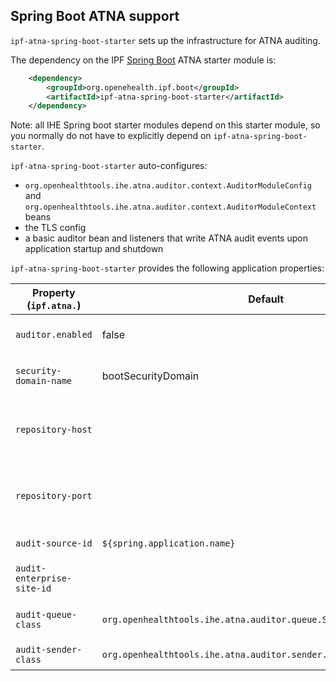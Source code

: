## Spring Boot ATNA support

`ipf-atna-spring-boot-starter` sets up the infrastructure for ATNA auditing.
 
The dependency on the IPF [Spring Boot] ATNA starter module is:

```xml
    <dependency>
        <groupId>org.openehealth.ipf.boot</groupId>
        <artifactId>ipf-atna-spring-boot-starter</artifactId>
    </dependency>
```

Note: all IHE Spring boot starter modules depend on this starter module, so you normally do not have to
explicitly depend on `ipf-atna-spring-boot-starter`.

`ipf-atna-spring-boot-starter` auto-configures:

* `org.openhealthtools.ihe.atna.auditor.context.AuditorModuleConfig` and `org.openhealthtools.ihe.atna.auditor.context.AuditorModuleContext` beans
* the TLS config
* a basic auditor bean and listeners that write ATNA audit events upon application startup and shutdown

`ipf-atna-spring-boot-starter` provides the following application properties:

| Property (`ipf.atna.`)       | Default               | Description                                         |
|------------------------------|-----------------------|-----------------------------------------------------|
| `auditor.enabled`            | false                 | Whether auditing is enabled
| `security-domain-name`       | bootSecurityDomain    | ATNA domain name for the application
| `repository-host`            |                       | Host of the ATNA repository to send the events to
| `repository-port`            |                       | Port of the ATNA repository to send the events to
| `audit-source-id`            | `${spring.application.name}` | Source ID for ATNA events
| `audit-enterprise-site-id`   |                       | Enterprise Site ID for ATNA events
| `audit-queue-class`          | `org.openhealthtools.ihe.atna.auditor.queue.SynchronousAuditQueue` | Queue implementation for auditing
| `audit-sender-class`         | `org.openhealthtools.ihe.atna.auditor.sender.UDPSyslogSenderImpl` | ATNA sender implementation


[Spring Boot]: https://projects.spring.io/spring-boot/

